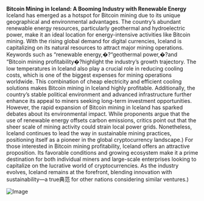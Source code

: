 **Bitcoin Mining in Iceland: A Booming Industry with Renewable Energy**
Iceland has emerged as a hotspot for Bitcoin mining due to its unique geographical and environmental advantages. The country’s abundant renewable energy resources, particularly geothermal and hydroelectric power, make it an ideal location for energy-intensive activities like Bitcoin mining. With the rising global demand for digital currencies, Iceland is capitalizing on its natural resources to attract major mining operations. Keywords such as “renewable energy,�?“geothermal power,�?and “Bitcoin mining profitability�?highlight the industry’s growth trajectory.
The low temperatures in Iceland also play a crucial role in reducing cooling costs, which is one of the biggest expenses for mining operations worldwide. This combination of cheap electricity and efficient cooling solutions makes Bitcoin mining in Iceland highly profitable. Additionally, the country’s stable political environment and advanced infrastructure further enhance its appeal to miners seeking long-term investment opportunities.
However, the rapid expansion of Bitcoin mining in Iceland has sparked debates about its environmental impact. While proponents argue that the use of renewable energy offsets carbon emissions, critics point out that the sheer scale of mining activity could strain local power grids. Nonetheless, Iceland continues to lead the way in sustainable mining practices, positioning itself as a pioneer in the global cryptocurrency landscape.)
For those interested in Bitcoin mining profitability, Iceland offers an attractive proposition. Its favorable conditions and growing ecosystem make it a prime destination for both individual miners and large-scale enterprises looking to capitalize on the lucrative world of cryptocurrencies. As the industry evolves, Iceland remains at the forefront, blending innovation with sustainability—a true典范 for other nations considering similar ventures.)

![Image](https://github.com/user-attachments/assets/d7419ec9-dc67-403f-bf28-8faea5f1f74f)
